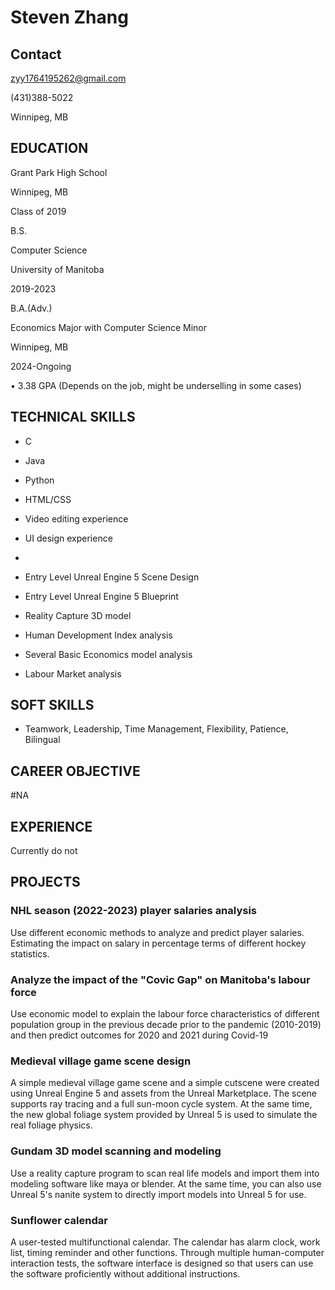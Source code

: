 # Steven Zhang

## Contact

[zyy1764195262@gmail.com](mailto:zyy1764195262@gmail.com)

(431)388-5022

Winnipeg, MB

## EDUCATION

Grant Park High School

Winnipeg, MB

Class of 2019

B.S.

Computer Science

University of Manitoba

2019-2023

B.A.(Adv.)

Economics Major with Computer Science Minor

Winnipeg, MB

2024-Ongoing

• 3.38 GPA (Depends on the job, might be underselling in some cases)

## TECHNICAL SKILLS

-   C

-   Java

-   Python

-   HTML/CSS

-   Video editing experience

-   UI design experience

-   

-   Entry Level Unreal Engine 5 Scene Design

-   Entry Level Unreal Engine 5 Blueprint

-   Reality Capture 3D model 

-   Human Development Index analysis

-   Several Basic Economics model analysis

-   Labour Market analysis 

## SOFT SKILLS

- Teamwork, Leadership, Time Management, Flexibility, Patience, Bilingual

## CAREER OBJECTIVE

#NA

## EXPERIENCE

Currently do not 

## PROJECTS

### NHL season (2022-2023) player salaries analysis

Use different economic methods to analyze and predict player salaries. 
Estimating the impact on salary in percentage terms of different hockey statistics.

### Analyze the impact of the "Covic Gap" on Manitoba's labour force

Use economic model to explain the labour force characteristics of different population group
in the previous decade prior to the pandemic (2010-2019) and then predict outcomes for 2020 and
2021 during Covid-19

### Medieval village game scene design

A simple medieval village game scene and a simple cutscene were created using
Unreal Engine 5 and assets from the Unreal Marketplace. The scene supports ray
tracing and a full sun-moon cycle system. At the same time, the new global
foliage system provided by Unreal 5 is used to simulate the real foliage
physics.

### Gundam 3D model scanning and modeling

Use a reality capture program to scan real life models and import them into
modeling software like maya or blender. At the same time, you can also use
Unreal 5's nanite system to directly import models into Unreal 5 for use.

### Sunflower calendar

A user-tested multifunctional calendar. The calendar has alarm clock, work list, 
timing reminder and other functions. Through multiple human-computer interaction tests, 
the software interface is designed so that users can use the software proficiently without additional instructions.
